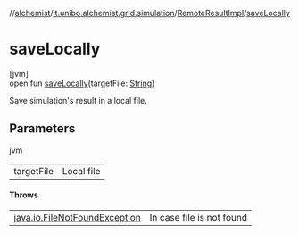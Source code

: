 //[alchemist](../../../index.md)/[it.unibo.alchemist.grid.simulation](../index.md)/[RemoteResultImpl](index.md)/[saveLocally](save-locally.md)

# saveLocally

[jvm]\
open fun [saveLocally](save-locally.md)(targetFile: [String](https://docs.oracle.com/javase/8/docs/api/java/lang/String.html))

Save simulation's result in a local file.

## Parameters

jvm

| | |
|---|---|
| targetFile | Local file |

#### Throws

| | |
|---|---|
| [java.io.FileNotFoundException](https://docs.oracle.com/javase/8/docs/api/java/io/FileNotFoundException.html) | In case file is not found |
